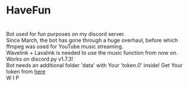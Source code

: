 # <h1>HaveFun<h1/>
Bot used for fun purposes on my discord server.<br/>
Since March, the bot has gone through a huge overhaul, before which ffmpeg was used for YouTube music streaming.<br/>
Wavelink + Lavalink is needed to use the music function from now on.<br/>
Works on discord.py v1.7.3!<br/>
Bot needs an additional folder 'data' with Your 'token.0' inside! Get Your token from [here](https://discord.com/developers/applications)
<br/>W I P
